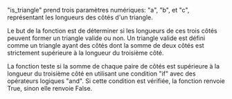 "is_triangle" prend trois paramètres numériques: "a", "b", et "c", représentant les longueurs des côtés d'un triangle.

Le but de la fonction est de déterminer si les longueurs de ces trois côtés peuvent former un triangle valide ou non. Un triangle valide est défini comme un triangle ayant des côtés dont la somme de deux côtés est strictement supérieure à la longueur du troisième côté.

La fonction teste si la somme de chaque paire de côtés est supérieure à la longueur du troisième côté en utilisant une condition "if" avec des opérateurs logiques "and". Si cette condition est vérifiée, la fonction renvoie True, sinon elle renvoie False.
